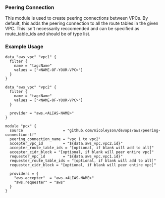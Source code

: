 ### Peering Connection
This module is used to create peering connections between VPCs.
By default, this adds the peering connection to all the route tables in the given VPC.
This isn't necessarily reccomended and can be specified as route_table_ids and should be of type list.

### Example Usage


```hcl
data "aws_vpc" "vpc1" {
  filter {
    name = "tag:Name"
    values = ["<NAME-OF-YOUR-VPC>"]
  }
}

data "aws_vpc" "vpc2" {
  filter {
    name = "tag:Name"
    values = ["<NAME-OF-YOUR-VPC>"]
  }

  provider = "aws.<ALIAS-NAME>"
}

module "pcx" {
  source                  = "github.com/nicoleyson/devops/aws/peering-connection-tf"
  peering_connection_name = "vpc 1 to vpc2"
  accepter_vpc_id         = "${data.aws_vpc.vpc2.id}"
  accepter_route_table_ids = "[optional, if blank will add to all]"
  accepter_cidr_block = "[optional, if blank will peer entire vpc]"
  requester_vpc_id        = "${data.aws_vpc.vpc1.id}"
  requester_route_table_ids = "[optional, if blank will add to all]"
  requester_cidr_block = "[optional, if blank will peer entire vpc]"

  providers = {
    "aws.accepter"  = "aws.<ALIAS-NAME>"
    "aws.requester" = "aws"
  }
}
```

